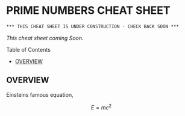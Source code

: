# PRIME NUMBERS CHEAT SHEET

```txt
*** THIS CHEAT SHEET IS UNDER CONSTRUCTION - CHECK BACK SOON ***
```

_This cheat sheet coming Soon._

Table of Contents

* [OVERVIEW](https://github.com/JeffDeCola/my-cheat-sheets/tree/master/other/stem/math/pure/number-systems/prime-numbers-cheat-sheet#overview)

## OVERVIEW

Einsteins famous equation,

$$
E=mc^2
$$
